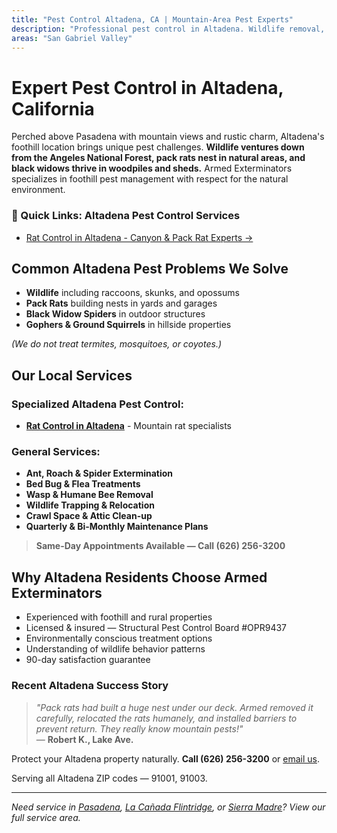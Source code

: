 ```yaml
---
title: "Pest Control Altadena, CA | Mountain-Area Pest Experts"
description: "Professional pest control in Altadena. Wildlife removal, rodent control & spider treatment. Serving foothill homes. Call (626) 256-3200."
areas: "San Gabriel Valley"
---
```


# Expert Pest Control in **Altadena, California**

Perched above Pasadena with mountain views and rustic charm, Altadena's foothill location brings unique pest challenges. **Wildlife ventures down from the Angeles National Forest, pack rats nest in natural areas, and black widows thrive in woodpiles and sheds.** Armed Exterminators specializes in foothill pest management with respect for the natural environment.

<div class="location-services-box">
<h3>🎯 Quick Links: Altadena Pest Control Services</h3>
<ul>
<li><a href="/rat-control-altadena/">Rat Control in Altadena - Canyon & Pack Rat Experts <span class="arrow">→</span></a></li>
</ul>
</div>

## Common Altadena Pest Problems We Solve

- **Wildlife** including raccoons, skunks, and opossums
- **Pack Rats** building nests in yards and garages
- **Black Widow Spiders** in outdoor structures
- **Gophers & Ground Squirrels** in hillside properties

*(We do not treat termites, mosquitoes, or coyotes.)*

## Our Local Services

### Specialized Altadena Pest Control:
* **[Rat Control in Altadena](/rat-control-altadena/)** - Mountain rat specialists

### General Services:
* **Ant, Roach & Spider Extermination**  
* **Bed Bug & Flea Treatments**  
* **Wasp & Humane Bee Removal**  
* **Wildlife Trapping & Relocation**  
* **Crawl Space & Attic Clean-up**  
* **Quarterly & Bi-Monthly Maintenance Plans**

> **Same-Day Appointments Available — Call (626) 256-3200**

## Why Altadena Residents Choose Armed Exterminators

* Experienced with foothill and rural properties  
* Licensed & insured — Structural Pest Control Board #OPR9437  
* Environmentally conscious treatment options  
* Understanding of wildlife behavior patterns  
* 90-day satisfaction guarantee

### Recent Altadena Success Story

> *"Pack rats had built a huge nest under our deck. Armed removed it carefully, relocated the rats humanely, and installed barriers to prevent return. They really know mountain pests!"*  
> — **Robert K., Lake Ave.**

Protect your Altadena property naturally. **Call (626) 256-3200** or [email us](mailto:armedex@sbcglobal.net).  

Serving all Altadena ZIP codes — 91001, 91003.

---

*Need service in [Pasadena](/locations/pasadena/), [La Cañada Flintridge](/locations/la-canada-flintridge/), or [Sierra Madre](/locations/sierra-madre/)? View our full service area.*